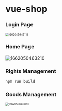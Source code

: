 # vue-shop

### Login Page
<img src="C:\Users\Administrator\Desktop\1662049949115.png" alt="1662049949115" style="zoom:60%;" />

### Home Page

![1662050463210](C:\Users\Administrator\Desktop\1662050463210.png)

### Rights Management
```
npm run build
```

### Goods Management
<img src="C:\Users\Administrator\Desktop\1662050640881.png" alt="1662050640881" style="zoom:60%;" />

### 
